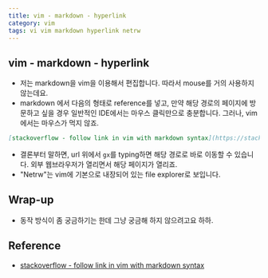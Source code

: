 ```yaml
---
title: vim - markdown - hyperlink
category: vim
tags: vi vim markdown hyperlink netrw
---
```


## vim - markdown - hyperlink

- 저는 markdown을 vim을 이용해서 편집합니다. 따라서 mouse를 거의 사용하지 않는데요.
- markdown 에서 다음의 형태로 reference를 넣고, 만약 해당 경로의 페이지에 방문하고 싶을 경우 일반적인 IDE에서는 마우스 클릭만으로 충분합니다. 그러나, vim에서는 마우스가 먹지 않죠.

```markdown
[stackoverflow - follow link in vim with markdown syntax](https://stackoverflow.com/questions/26919972/follow-link-in-vim-with-markdown-syntax)
```

- 결론부터 말하면, url 위에서 `gx`를 typing하면 해당 경로로 바로 이동할 수 있습니다. 외부 웹브라우저가 열리면서 해당 페이지가 열리죠.
- "Netrw"는 vim에 기본으로 내장되어 있는 file explorer로 보입니다.

## Wrap-up

- 동작 방식이 좀 궁금하기는 한데 그냥 궁금해 하지 않으려고요 하하.

## Reference

- [stackoverflow - follow link in vim with markdown syntax](https://stackoverflow.com/questions/26919972/follow-link-in-vim-with-markdown-syntax)
